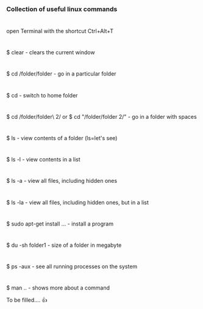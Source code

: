 ### Collection of useful linux commands
#
open Terminal with the shortcut Ctrl+Alt+T
#
#
$ clear	                                                - clears the current window
#
$ cd /folder/folder                                     - go in a particular folder
#
$ cd                                                    - switch to home folder
#
$ cd /folder/folder\ 2/   or  $ cd "/folder/folder 2/"  - go in a folder with spaces 
#
$ ls                                                    - view contents of a folder (ls=let's see)
#
$ ls -l	                                                - view contents in a list
#
$ ls -a	                                                - view all files, including hidden ones
#
$ ls -la                                                - view all files, including hidden ones, but in a list
#
$ sudo apt-get install ...                              - install a program
#
$ du -sh folder1                                        - size of a folder in megabyte
#
$ ps -aux                                               - see all running processes on the system
#
$ man ..                                                - shows more about a command	



To be filled.... :+1:

